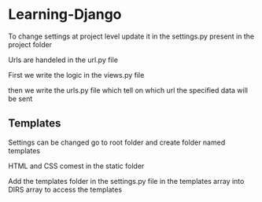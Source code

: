 # Learning-Django

To change settings at project level update it in the settings.py present in the project folder

Urls are handeled in the url.py file

First we write the logic in the views.py file

then we write the urls.py file which tell on which url the specified data will be sent

## Templates

Settings can be changed
go to root folder and create folder named templates

HTML and CSS comest in the static folder

Add the templates folder in the settings.py file in the templates array into DIRS array to access the templates
